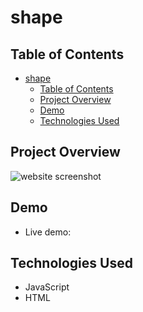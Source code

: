 # shape

## Table of Contents

- [shape](#shape)
  - [Table of Contents](#table-of-contents)
  - [Project Overview](#project-overview)
  - [Demo](#demo)
  - [Technologies Used](#technologies-used)


## Project Overview



![website screenshot](/shapes/img/shape.png)

## Demo

- Live demo: []()

## Technologies Used
  * JavaScript
  * HTML